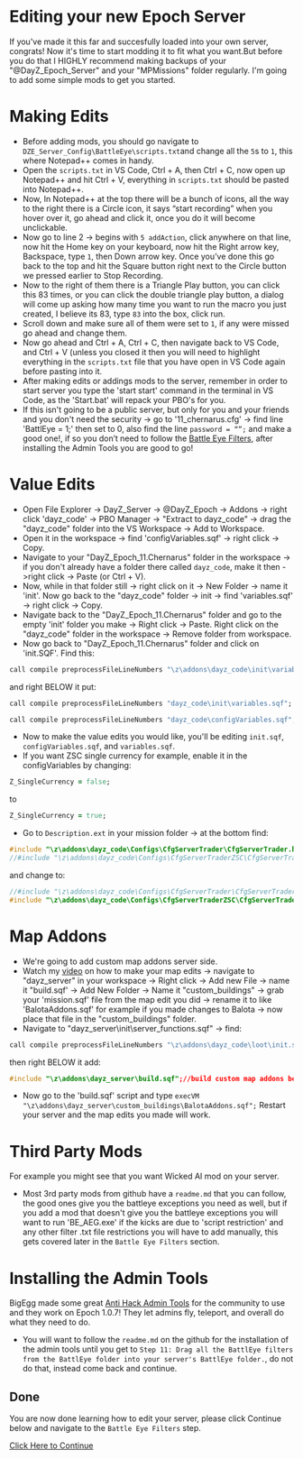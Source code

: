 # Editing your new Epoch Server
If you've made it this far and succesfully loaded into your own server, congrats! Now it's time to start modding it to fit what you want.But before you do that I HIGHLY recommend making backups of your "@DayZ_Epoch_Server" and your "MPMissions"  folder regularly. I'm going to add some simple mods to get you started.
# Making Edits
* Before adding mods, you should go navigate to `DZE_Server_Config\BattleEye\scripts.txt`and change all the `5`s to `1`, this where Notepad++ comes in handy. 
* Open the `scripts.txt` in VS Code, Ctrl + A, then Ctrl + C, now open up Notepad++ and hit Ctrl + V, everything in `scripts.txt` should be pasted into Notepad++. 
* Now, In Notepad++ at the top there will be a bunch of icons, all the way to the right there is a Circle icon, it says “start recording” when you hover over it, go ahead and click it, once you do it will become unclickable. 
* Now go to line 2 -> begins with `5 addAction`, click anywhere on that line, now hit the Home key on your keyboard, now hit the Right arrow key, Backspace, type `1`, then Down arrow key. Once you’ve done this go back to the top and hit the Square button right next to the Circle button we pressed earlier to Stop Recording. 
* Now to the right of them there is a Triangle Play button, you can click this 83 times, or you can click the double triangle play button, a dialog will come up asking how many time you want to run the macro you just created, I believe its 83, type `83` into the box, click run. 
* Scroll down and make sure all of them were set to `1`, if any were missed go ahead and change them. 
* Now go ahead and Ctrl + A, Ctrl + C, then navigate back to VS Code, and Ctrl + V (unless you closed it then you will need to highlight everything in the `scripts.txt` file that you have open in VS Code again before pasting into it. 
* After making edits or addings mods to the server, remember in order to start server you type the 'start start' command in the terminal in VS Code, as the 'Start.bat' will repack your PBO's for you. 
* If this isn't going to be a public server, but only for you and your friends and you don't need the security -> go to '11_chernarus.cfg' -> find line 'BattlEye = 1;' then set to 0, also find the line  `password = “”;` and make a good one!, if so you don’t need to follow the [Battle Eye Filters](../writeup/BattleEye.md), after installing the Admin Tools you are good to go!

# Value Edits
* Open File Explorer -> DayZ_Server -> @DayZ_Epoch -> Addons -> right click 'dayz_code' -> PBO Manager -> "Extract to dayz_code\" -> drag the "dayz_code" folder into the VS Workspace -> Add to Workspace. 
* Open it in the workspace -> find 'configVariables.sqf' -> right click -> Copy. 
* Navigate to your "DayZ_Epoch_11.Chernarus" folder in the workspace -> if you don't already have a folder there called `dayz_code`, make it then ->right click -> Paste (or Ctrl + V). 
* Now, while in that folder still -> right click on it -> New Folder -> name it 'init'. Now go back to the "dayz_code" folder -> init -> find 'variables.sqf' -> right click -> Copy. 
* Navigate back to the  "DayZ_Epoch_11.Chernarus" folder and go to the empty 'init' folder you make -> Right click -> Paste. Right click on the "dayz_code" folder in the workspace -> Remove folder from workspace. 
* Now go back to "DayZ_Epoch_11.Chernarus" folder and click on 'init.SQF'. Find this:
```ruby
call compile preprocessFileLineNumbers "\z\addons\dayz_code\init\variables.sqf";
```
and right BELOW it put:
```ruby
call compile preprocessFileLineNumbers "dayz_code\init\variables.sqf";
```
```ruby
call compile preprocessFileLineNumbers "dayz_code\configVariables.sqf";
```
* Now to make the value edits you would like, you'll be editing `init.sqf`, `configVariables.sqf`, and `variables.sqf`. 
* If you want ZSC single currency for example, enable it in the configVariables by changing:
```ruby
Z_SingleCurrency = false; 
```
to 
```ruby
Z_SingleCurrency = true;
```
* Go to `Description.ext` in your mission folder -> at the bottom find:
```hpp
#include "\z\addons\dayz_code\Configs\CfgServerTrader\CfgServerTrader.hpp" // Normal traders
//#include "\z\addons\dayz_code\Configs\CfgServerTraderZSC\CfgServerTrader.hpp" // Single currency traders
```
and change to:  
```hpp
//#include "\z\addons\dayz_code\Configs\CfgServerTrader\CfgServerTrader.hpp" // Normal traders 
#include "\z\addons\dayz_code\Configs\CfgServerTraderZSC\CfgServerTrader.hpp" // Single currency traders  
```
# Map Addons
* We're going to add custom map addons server side. 
* Watch my [video](https://youtu.be/y639xY7ekdc) on how to make your map edits -> navigate to "dayz_server" in your workspace -> Right click -> Add new File -> name it "build.sqf' -> Add New Folder -> Name it "custom_buildings" -> grab your 'mission.sqf' file from the map edit you did -> rename it to like 'BalotaAddons.sqf'  for example if you made changes to Balota -> now place that file in the "custom_buildings" folder. 
* Navigate to "dayz_server\init\server_functions.sqf" -> find:
```ruby
call compile preprocessFileLineNumbers "\z\addons\dayz_code\loot\init.sqf"; 
 ```
then right BELOW it add:  
```hpp
#include "\z\addons\dayz_server\build.sqf";//build custom map addons before player setup  
```
* Now go to the 'build.sqf' script and type `execVM "\z\addons\dayz_server\custom_buildings\BalotaAddons.sqf";` Restart your server and the map edits you made will work.
# Third Party Mods
For example you might see that you want Wicked AI mod on your server.
* Most 3rd party mods from github have a `readme.md` that you can follow, the good ones give you the battleye exceptions you need as well, but if you add a mod that doesn't give you the battleye exceptions you will want to run 'BE_AEG.exe' if the kicks are due to 'script restriction' and any other filter .txt file restrictions you will have to add manually, this gets covered later in the `Battle Eye Filters` section.
# Installing the Admin Tools
BigEgg made some great [Anti Hack Admin Tools](https://github.com/BigEgg17/Epoch-Antihack-Admin-Tools) for the community to use and they work on Epoch 1.0.7! They let admins fly, teleport, and overall do what they need to do.
* You will want to follow the `readme.md` on the github for the installation of the admin tools until you get to `Step 11: Drag all the BattlEye filters from the BattlEye folder into your server's BattlEye folder.`, do not do that, instead come back and continue.
## Done
You are now done learning how to edit your server, please click Continue below and navigate to the `Battle Eye Filters` step.

[Click Here to Continue](../main/README.md)
